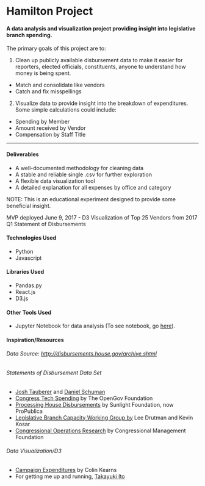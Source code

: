 # Hamilton Project
#### A data analysis and visualization project providing insight into legislative branch spending.

The primary goals of this project are to:
1. Clean up publicly available disbursement data to make it easier for reporters, elected officials, constituents, anyone to understand how money is being spent.
  * Match and consolidate like vendors
  * Catch and fix misspellings

2. Visualize data to provide insight into the breakdown of expenditures. Some simple calculations could include:
  * Spending by Member
  * Amount received by Vendor
  * Compensation by Staff Title
---
#### Deliverables
  * A well-documented methodology for cleaning data
  * A stable and reliable single .csv for further exploration
  * A flexible data visualization tool
  * A detailed explanation for all expenses by office and category

NOTE: This is an educational experiment designed to provide some beneficial insight.

MVP deployed June 9, 2017 - D3 Visualization of Top 25 Vendors from 2017 Q1 Statement of Disbursements

#### Technologies Used
  * Python
  * Javascript

#### Libraries Used
  * Pandas.py
  * React.js
  * D3.js

#### Other Tools Used
  * Jupyter Notebook for data analysis (To see notebook, go [here]( http://nbviewer.jupyter.org/github/meagdoh/hamilton-project/blob/master/data/Statement_of_Disbursements_2017_Q1.html)).

#### Inspiration/Resources
###### Data Source: http://disbursements.house.gov/archive.shtml
###### Statements of Disbursement Data Set
  * [Josh Tauberer](https://opengovdata.io/2014/house-disbursements/) and [Daniel Schuman](https://medium.com/demand-progress/house-of-reps-spending-info-is-now-online-as-data-4f5788e34f2a)
  * [Congress Tech Spending](https://github.com/opengovfoundation/congress-tech-spending/tree/master/US_House) by The OpenGov Foundation
  * [Processing House Disbursements](https://github.com/propublica/disbursements) by Sunlight Foundation, now ProPublica
  * [Legislative Branch Capacity Working Group by](http://www.legbranch.com/) Lee Drutman and Kevin Kosar
  * [Congressional Operations Research](http://congressfoundation.org/publications/life-in-congress) by Congressional Management Foundation

###### Data Visualization/D3
  * [Campaign Expenditures](http://campaignexpenditures.com/) by Colin Kearns
  * For getting me up and running, [Takayuki Ito](https://github.com/ganezasan)
